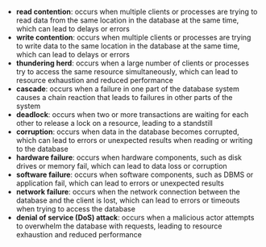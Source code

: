 - **read contention**: occurs when multiple clients or processes are trying to read data from the same location in the database at the same time, which can lead to delays or errors
- **write contention**: occurs when multiple clients or processes are trying to write data to the same location in the database at the same time, which can lead to delays or errors
- **thundering herd**: occurs when a large number of clients or processes try to access the same resource simultaneously, which can lead to resource exhaustion and reduced performance
- **cascade**: occurs when a failure in one part of the database system causes a chain reaction that leads to failures in other parts of the system
- **deadlock**: occurs when two or more transactions are waiting for each other to release a lock on a resource, leading to a standstill
- **corruption**: occurs when data in the database becomes corrupted, which can lead to errors or unexpected results when reading or writing to the database
- **hardware failure**: occurs when hardware components, such as disk drives or memory fail, which can lead to data loss or corruption
- **software failure**: occurs when software components, such as DBMS or application fail, which can lead to errors or unexpected results
- **network failure**: occurs when the network connection between the database and the client is lost, which can lead to errors or timeouts when trying to access the database
- **denial of service (DoS) attack**: occurs when a malicious actor attempts to overwhelm the database with requests, leading to resource exhaustion and reduced performance